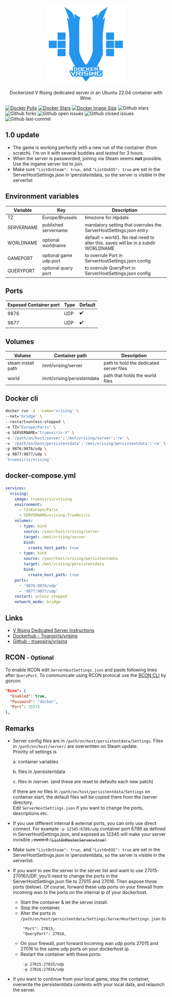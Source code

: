 <p align="center">
  <a href="https://github.com/TrueOsiris/docker-vrising">
    <img alt="Iroh" src="https://github.com/TrueOsiris/docker-vrising/blob/main/assets/docker-virising.png?raw=true" height="250">
  </a>
  <p  align="center">Dockerized V Rising dedicated server in an Ubuntu 22.04 container with Wine.</p>
</p>

[![Docker Pulls](https://badgen.net/docker/pulls/trueosiris/vrising?icon=docker&label=pulls)](https://hub.docker.com/r/trueosiris/vrising/)
[![Docker Stars](https://badgen.net/docker/stars/trueosiris/vrising?icon=docker&label=stars)](https://hub.docker.com/r/trueosiris/vrising/)
[![Docker Image Size](https://badgen.net/docker/size/trueosiris/vrising?icon=docker&label=image%20size)](https://hub.docker.com/r/trueosiris/vrising/)
![Github stars](https://badgen.net/github/stars/trueosiris/docker-vrising?icon=github&label=stars)
![Github forks](https://badgen.net/github/forks/trueosiris/docker-vrising?icon=github&label=forks)
![Github open issues](https://badgen.net/github/open-issues/TrueOsiris/docker-vrising)
![Github closed issues](https://badgen.net/github/closed-issues/TrueOsiris/docker-vrising) 
![Github last-commit](https://img.shields.io/github/last-commit/TrueOsiris/docker-vrising)

## 1.0 update

- The game is working perfectly with a new run of the container (from scratch). I'm on it with several buddies and <i>tested</i> for 3 hours.
- When the server is passworded, joining via Steam seems <b>not</b> possible. Use the ingame server list to join.
- Make sure `"ListOnSteam": true,` and `"ListOnEOS": true` are set in the ServerHostSettings.json in \persistentdata, so the server is visible in the serverlist

## Environment variables


| Variable   | Key                    | Description                                                                       |
| ------------ | ------------------------ | ----------------------------------------------------------------------------------- |
| TZ         | Europe/Brussels        | timezone for ntpdate                                                              |
| SERVERNAME | published servername   | mandatory setting that overrules the ServerHostSettings.json entry                |
| WORLDNAME  | optional worldname     | default = world1. No real need to alter this. saves will be in a subdir WORLDNAME |
| GAMEPORT   | optional game udp port | to overrule Port in ServerHostSettings.json config                                |
| QUERYPORT  | optional query port    | to overrule QueryPort in ServerHostSettings.json config                           |

## Ports


| Exposed Container port | Type | Default |
| ------------------------ | ------ | --------- |
| 9876                   | UDP  | ✔️    |
| 9877                   | UDP  | ✔️    |

## Volumes


| Volume             | Container path              | Description                             |
| -------------------- | ----------------------------- | ----------------------------------------- |
| steam install path | /mnt/vrising/server         | path to hold the dedicated server files |
| world              | /mnt/vrising/persistentdata | path that holds the world files         |

## Docker cli

``` bash
docker run -d --name='vrising' \
--net='bridge' \
--restart=unless-stopped \
-e TZ="Europe/Paris" \
-e SERVERNAME="trueosiris-V" \
-v '/path/on/host/server':'/mnt/vrising/server':'rw' \
-v '/path/on/host/persistentdata':'/mnt/vrising/persistentdata':'rw' \
-p 9876:9876/udp \
-p 9877:9877/udp \
'trueosiris/vrising'
```

## docker-compose.yml

``` yaml
services:
  vrising:
    image: trueosiris/vrising
    environment:
      - TZ=Europe/Paris
      - SERVERNAME=vrising-TrueOsiris
    volumes:
      - type: bind
        source: /your/host/vrising/server
        target: /mnt/vrising/server
        bind:
          create_host_path: true
      - type: bind
        source: /your/host/vrising/persistentdata
        target: /mnt/vrising/persistentdata
        bind:
          create_host_path: true
    ports:
      - '9876:9876/udp'
      - '9877:9877/udp'
    restart: unless-stopped
    network_mode: bridge
```

## Links

- [V Rising Dedicated Server Instructions](https://github.com/StunlockStudios/vrising-dedicated-server-instructions)
- [Dockerhub - Trueosiris/vrising](https://hub.docker.com/repository/docker/trueosiris/vrising)
- [Github - trueosiris/vrising](https://github.com/TrueOsiris/docker-vrising)

## RCON <small>- Optional</small>

To enable RCON edit `ServerHostSettings.json` and paste following lines after `QueryPort`. To communicate using RCON protocal use the [RCON CLI](https://github.com/gorcon/rcon-cli) by gorcon.

``` json
"Rcon": {
  "Enabled": true,
  "Password": "docker",
  "Port": 25575
},
```

## Remarks

- Server config files are in `/path/on/host/persistentdata/Settings`. Files in `/path/on/host/server/` are overwritten on Steam update. <br>
  Priority of settings is

  a. container variables

  b. files in /persistentdata

  c. files in /server. (and these are reset to defaults each new patch)

  If there are no files in `/path/on/host/persistentdata/Settings` on container start, the default files will be copied there from the /server directory.<br>
  Edit `ServerHostSettings.json` if you want to change the ports, descriptions etc.

- If you use different internal & external ports, you can only use direct connect. For example `-p 12345:6789/udp` container port 6789 as defined in ServerHostSettings.json, and exposed as 12345 will make your server invisible ~~, even if  `"ListOnMasterServer=true"`~~

- Make sure `"ListOnSteam": true,` and `"ListOnEOS": true` are set in the ServerHostSettings.json in \persistentdata, so the server is visible in the serverlist.

- If you want to see the server in the server list and want to use 27015-27016/UDP, you'll need to change the ports in the ServerHostSettings.json file to 27015 and 27016. Then expose these ports (below). Of course, forward these udp ports on your firewall from incoming wan to the ports on the internal ip of your dockerhost.

  - Start the container & let the server install.
  - Stop the container.
  - Alter the ports in `/path/on/host/persistentdata/Settings/ServerHostSettings.json` to
    ```
     "Port": 27015,
     "QueryPort": 27016,
    ```
  - On your firewall, port forward incoming wan udp ports 27015 and 27016 to the same udp ports on your dockerhost ip.
  - Restart the container with these ports:
    ```
     -p 27015:27015/udp
     -p 27016:27016/udp
    ```
- If you want to continue from your local game, stop the container, overwrite the persistentdata
  contents with your local data, and relaunch the server.
